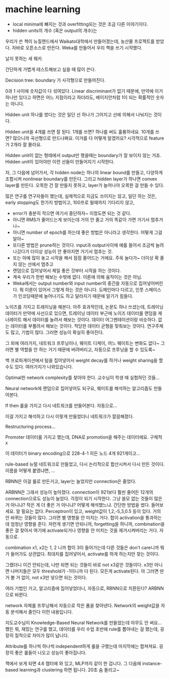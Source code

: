 # machine learning

- local minima에 빠지는 것과 overfitting되는 것은 조금 다른 이야기이다.
- hidden units의 개수 (혹은 output의 개수)는

우리가 쓴 책이 뉴질랜드에서 Waikato대학에서 만들어졌는데, 농산물 프로젝트를 받았다.
자바로 오픈소스로 만든다. Weka를 만들어서 우리 책을 쓰기 시작했다.

날지 못하는 새 웨카.

간단하게 가볍게 테스트해보고 싶을 때 많이 쓴다.

Decision tree: boundary 가 사각형으로 만들어진다.

0과 1 사이에 숫자값이 다 섞여있다. Linear discriminant가 없기 때문에, 
만약에 이거 하나만 있다고 하면은 어느 지점이라고 하더라도,
베이지안처럼 1이 되는 확률적인 숫자는 아니다.

Hidden unit 하나를 썼다는 것은 일단 선 하나가 그어지고 선에 의해서 나눠지는 것이다.

Hidden unit을 4개를 쓰면 잘 된다. 1개를 쓰면?
하나를 써도 훌륭하네요.
10개를 쓰면? 많으니까 곡선형으로 만드나봐요. 이거를 다 어떻게 알겠어요?
시각적으로 feature가 2개라 잘 몰라요. 

Hidden unit이 없는 형태에서 output만 했을때는 boundary가 잘 보이지 않는 거죠.
Hidden unit이 있어야만 이런 선들이 만들어지기 시작한다.

자, 그 다음에 넘어가서, 각 hidden node는 하나의 linear bound를 만들고, 다양하게 조합시켜 nonlinear boundary를 만든다.
그리고 hidden layer가 하나면 convex layer를 만든다. 오목한 건 잘 만들지 못하고, layer가 늘어나야 오목한 걸 만들 수 있다.

많은 연구를 연구자들이 했는데, 실제적으로 지금도 쓰이지는 않고, 일단 하는 것은, early stopping도 한가지 방법이고, 100프로 될때까지 기다리지 않고, 
- error가 충분히 작으면 여기서 중단하자~ 이정도면 되는 것 같다.
- 아니면 RMS가 줄어드는게 보이는데 거의 안 줄고 거의 똑같이 가면 거기서 멈추거나~ 
- 아니면 number of epoch를 하는데 좋은 방법은 아니라고 생각한다. 어떻게 그걸 알아~ 
- 또다른 방법은 prune하는 것이다. input과 output사이에 예를 들어서 조금씩 늘려나갔다가 더이상 성능이 안 좋아지면 거기서 멈추는 것.
- 또는 아예 많이 놓고 시작을 해서 점점 줄어드는 거에요. 주욱 늘다가~ 더이상 확 줄지 않는 선에서 멈추고
- 랜덤으로 집어넣어서 제일 좋은 것부터 시작을 하는 것이다.
- 계속 우리가 한번 해보는 수밖에 없다. 이론에 의해 움직이는 것은 아님.
- Weka에서는 output number와 input number의 중간을 자동으로 집어넣어버린다.
뭐 이론이 있어서 그렇게 하는 것은 아니다.
도메인마다 다르고, 인풋 스페이스가 인코딩때문에 늘어나기도 하고 달라지기 때문에 알기가 힘들다.

노이즈를 가지고 트레이닝을 해본다. 아주 효과적인데, 논문도 하나 쓰셨는데, 트레이닝 데이터가 만약에 사선으로 있으면, 트레이닝 데이터 부근에 노이즈 데이터를 랜덤을 제너레이트 해서 데이터를 늘려서 해보는 것이다. 데이터 어그멘테이션이랑 비슷하다.
없는 데이터를 부풀려서 해보는 것이다.
적당한 데이터 균형을 맞춰보는 것이다.
연구주제도 많고, 기법이 많다. 그러면 성능이 확실히 좋아진다.

그 외에 여러가지, 네트워크 프루닝이나, 웨이트 디케이, 어느 웨이트는 변화도 없다~
그러면 별 역할을 안 하는 거기 때문에 버려버리고, 자동으로 프루닝을 할 수 있도록~

백 프로파게이션에서 텀을 집어넣어서 weight decay를 하거나 weight sharing을 할 수도 있다.
여러가지가 나와있습니다.

Optimal한 network complexity를 찾아야 한다. 교수님이 학생 때 실험하던 것들...

Neural network에 랜덤으로 집어넣어도 되구요, 웨이트를 해석하는 알고리즘도 만들어본다.

If then 룰을 가지고 다시 네트워크를 만들어본다. 자동으로...

이걸 가지고 해석하고 다시 이렇게 만들었더니 네트워크가 깔끔해졌다.

Restructuring process...

Promoter 데이터를 가지고 했는데, DNA로 promotion을 해주는 데이터에요. 구체적 x

이 데이터가 binary encoding으로 228-4-1 히든 노드 4개
921개이고...

rule-based 뉴럴 네트워크로 만들었고, 다시 논리적으로 합산시켜서 다시 만든 것이다.
이름을 어떻게 붙였냐면, ...

RBNN은 이걸 룰로 만든거고, layer는 늘었지만 connection은 줄었다.

ARBNN은 그래서 성능이 높아졌다. connection이 921보다 훨씬 줄어든 12개의 connection으로도 성능이 늘었다.
걱정이 되기 시작한다.
그냥 쓸모 없는 것들이 많은 거 아니냐? 작은 게 더 좋은 거 아니냐?
어떻게 해석했느냐.
간단한 방법을 썼다.
들어보세요.
알 필요는 없다.
Perceptron이 있고, weight값이 1,2,-5,3,0.5 등이 있다. 거의 안 바뀌는 것들이 많다.
그러면 별 영향을 안 미치는 거다. 합이 activation을 통과하는데 엄청난 영향을 준다.
저런게 생기면 안되니까, forgetting을 하니까, combination을 좋은 걸 찾아서 여기에 activate되거나 영향을 안 미치는 것을 제거시켜버리는 거다. 자동으로.

combination x1, x2는 1, 2 니까 합이 3이 들어가는데 다른 것들은 don't care니까
뭐가 들어가도 상관없다. 최대치를 집어넣어서, activate를 하게 하는지만 찾는 것이다.

그랬더니 이건 안되는데, 나만 되면 되는 것들이 바로 not x3같은 것들이다. x3만 아니면
나머지들은 모두 threshold가 -1이니까 다 된다. 모든게 activate된다. 아 그러면 딴거 볼 거 없이, not x3만 넣으면 되는 것이다.

여러 기법인 거고, 알고리즘에 집어넣었더니, 자동으로, RBNN으로 치환된다? ARBNN으로 바뀐다.

network 자체를 프루닝해서 자동으로 작은 폼을 찾아낸다. Network의 weight값을 자동 분석해서
줄인다 이런 내용입니다.

지도교수님이 Knowledge-Based Neural Network를 만들었는데 아무도 안 써요...
쨌든 뭐, 재밌는 연구를 했고, 데이터를 우리 수업 초반에 rule를 뽑아내는 걸 했는데,
굉장히 질적으로 차이가 많이 납니다.

Attribute를 하나씩 하나씩 independent하게 룰을 구했는데 마지막에는 합쳐져요. 굉장히 좋은 룰들이 나오고 성능이 좋아집니다.

책에서 보게 되면 4.6 챕터에 와 있고, MLP까지 같이 한 겁니다. 그 다음에 instance-based learning과 clustering 하면 됩니다. 20초 숨 돌리고~

